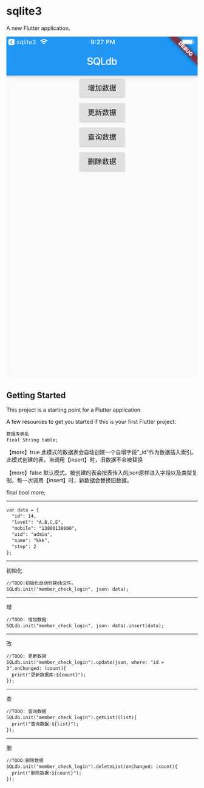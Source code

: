 # sqlite3

A new Flutter application.

![如图](https://github.com/MuZiLee/SQLdb/blob/master/sqldb/images/SimulatorScreen.png)


## Getting Started

This project is a starting point for a Flutter application.

A few resources to get you started if this is your first Flutter project:

    数据库表名
    final String table;


【more】true 此模式的数据表会自动创建一个自增字段"_id"作为数据插入索引。此模式创建的表，当调用【insert】时，旧数据不会被替换

【more】false 默认模式。被创建的表会按表传入的json原样进入字段以及类型复制，每一次调用【insert】时，新数据会替换旧数据。

final bool   more;

-------

    var data = {
      "id": 14,
      "level": "A,B,C,E",
      "mobile": "13800138000",
      "uid": "admin",
      "name": "kkk",
      "step": 2
    };
    
-------
初始化

    //TODO:初始化自动创建db文件。
    SQLdb.init("member_check_login", json: data);


-------
增

    //TODO: 增加数据
    SQLdb.init("member_check_login", json: data).insert(data);


-------
改

    //TODO: 更新数据
    SQLdb.init("member_check_login").update(json, where: "id = 3",onChanged: (count){
      print("更新数据库:${count}");
    });


-------
查

    //TODO: 查询数据
    SQLdb.init("member_check_login").getList((list){
      print("查询数据:${list}");
    });
                    
       
       
-------
删
                    
    //TODO:删除数据
    SQLdb.init("member_check_login").deleteList(onChanged: (count){
      print("删除数据:${count}");
    });

